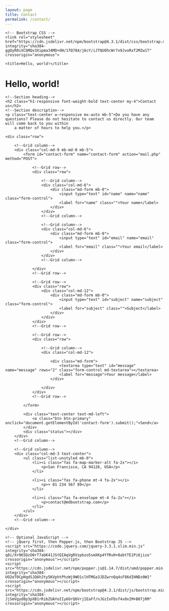 ```yaml
---
layout: page
title: Contact
permalink: /contact/
---
```


<!doctype html>
<html lang="en">
  <head>
    <!-- Required meta tags -->
    <meta charset="utf-8">
    <meta name="viewport" content="width=device-width, initial-scale=1, shrink-to-fit=no">

    <!-- Bootstrap CSS -->
    <link rel="stylesheet" href="https://cdn.jsdelivr.net/npm/bootstrap@4.3.1/dist/css/bootstrap.min.css" integrity="sha384-ggOyR0iXCbMQv3Xipma34MD+dH/1fQ784/j6cY/iJTQUOhcWr7x9JvoRxT2MZw1T" crossorigin="anonymous">

    <title>Hello, world!</title>
  </head>
  <body>
    <h1>Hello, world!</h1>
            <!--Section: Contact v.2-->
<section class="mb-4">

    <!--Section heading-->
    <h2 class="h1-responsive font-weight-bold text-center my-4">Contact us</h2>
    <!--Section description-->
    <p class="text-center w-responsive mx-auto mb-5">Do you have any questions? Please do not hesitate to contact us directly. Our team will come back to you within
        a matter of hours to help you.</p>

    <div class="row">

        <!--Grid column-->
        <div class="col-md-9 mb-md-0 mb-5">
            <form id="contact-form" name="contact-form" action="mail.php" method="POST">

                <!--Grid row-->
                <div class="row">

                    <!--Grid column-->
                    <div class="col-md-6">
                        <div class="md-form mb-0">
                            <input type="text" id="name" name="name" class="form-control">
                            <label for="name" class="">Your name</label>
                        </div>
                    </div>
                    <!--Grid column-->

                    <!--Grid column-->
                    <div class="col-md-6">
                        <div class="md-form mb-0">
                            <input type="text" id="email" name="email" class="form-control">
                            <label for="email" class="">Your email</label>
                        </div>
                    </div>
                    <!--Grid column-->

                </div>
                <!--Grid row-->

                <!--Grid row-->
                <div class="row">
                    <div class="col-md-12">
                        <div class="md-form mb-0">
                            <input type="text" id="subject" name="subject" class="form-control">
                            <label for="subject" class="">Subject</label>
                        </div>
                    </div>
                </div>
                <!--Grid row-->

                <!--Grid row-->
                <div class="row">

                    <!--Grid column-->
                    <div class="col-md-12">

                        <div class="md-form">
                            <textarea type="text" id="message" name="message" rows="2" class="form-control md-textarea"></textarea>
                            <label for="message">Your message</label>
                        </div>

                    </div>
                </div>
                <!--Grid row-->

            </form>

            <div class="text-center text-md-left">
                <a class="btn btn-primary" onclick="document.getElementById('contact-form').submit();">Send</a>
            </div>
            <div class="status"></div>
        </div>
        <!--Grid column-->

        <!--Grid column-->
        <div class="col-md-3 text-center">
            <ul class="list-unstyled mb-0">
                <li><i class="fas fa-map-marker-alt fa-2x"></i>
                    <p>San Francisco, CA 94126, USA</p>
                </li>

                <li><i class="fas fa-phone mt-4 fa-2x"></i>
                    <p>+ 01 234 567 89</p>
                </li>

                <li><i class="fas fa-envelope mt-4 fa-2x"></i>
                    <p>contact@mdbootstrap.com</p>
                </li>
            </ul>
        </div>
        <!--Grid column-->

    </div>

</section>
<!--Section: Contact v.2-->

    <!-- Optional JavaScript -->
    <!-- jQuery first, then Popper.js, then Bootstrap JS -->
    <script src="https://code.jquery.com/jquery-3.3.1.slim.min.js" integrity="sha384-q8i/X+965DzO0rT7abK41JStQIAqVgRVzpbzo5smXKp4YfRvH+8abtTE1Pi6jizo" crossorigin="anonymous"></script>
    <script src="https://cdn.jsdelivr.net/npm/popper.js@1.14.7/dist/umd/popper.min.js" integrity="sha384-UO2eT0CpHqdSJQ6hJty5KVphtPhzWj9WO1clHTMGa3JDZwrnQq4sF86dIHNDz0W1" crossorigin="anonymous"></script>
    <script src="https://cdn.jsdelivr.net/npm/bootstrap@4.3.1/dist/js/bootstrap.min.js" integrity="sha384-JjSmVgyd0p3pXB1rRibZUAYoIIy6OrQ6VrjIEaFf/nJGzIxFDsf4x0xIM+B07jRM" crossorigin="anonymous"></script>
  </body>
</html>

